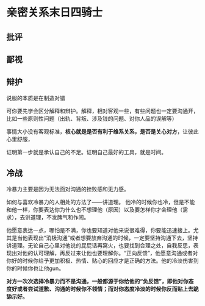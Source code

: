 

# 亲密关系末日四骑士

## 批评

## 鄙视

## 辩护

说服的本质是在制造对错

可你要先学会区分解释和辩护。解释，相对客观一些，有些问题也一定要沟通开，比如一些原则性问题（出轨、背叛、涉及钱的问题、对你人品的误解等）

事情大小没有客观标准，**核心就是是否有利于维系关系，是否是关心对方**，让彼此心里舒服，

证明第一步就是承认自己的不足。证明自己最好的工具，就是时间。

## 冷战

冷暴力主要是因为无法面对沟通的挫败感和无力感。

如何与喜欢冷暴力的人相处的方法了——讲道理。 他冷的时候你也冷，但是不能和他一样，你要表达你为什么也不想理他（原因）以及要怎样你才会理他（需求），去讲道理，不发脾气和作闹。

他愿意表达一点，哪怕是不满，你也要知道对他来说很难得，你要能迅速接上。尤其是当他表现出“消极沟通”或者想要放弃沟通的时候，一定要坚持沟通下去，坚持讲道理。无论自己心里对他说的屁屁话再窝火，也要找到合理之处，自我反思，表现出对他的认可理解，再反过来让他也要理解你。“正向反馈”，他愿意沟通或者对你好的时候你给予更加积极、热情、贴心的回应才是正确的方法。他的冷淡伤害到你的时候你也让他gun。

**对方一次次选择冷暴力而不是沟通，一般都源于你给他的“负反馈”，即他对你态度好或者尝试道歉、沟通的时候你不领情；而对你态度冷淡的时候你反而贴上去跪舔示好。**

